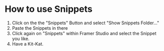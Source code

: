 # How to use Snippets
1. Click on the the "Snippets" Button and select "Show Snippets Folder…"
2. Paste the Snippets in there
3. Click again on "Snippets" within Framer Studio and select the Snippet you like.
4. Have a Kit-Kat.
